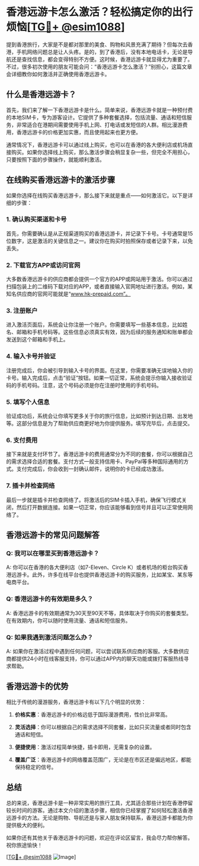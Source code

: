 # 香港远游卡怎么激活？轻松搞定你的出行烦恼[[TG💪+ @esim1088](https://t.me/s/esim1088)]

提到香港旅行，大家是不是都对那里的美食、购物和风景充满了期待？但每次去香港，手机网络问题总是让人头疼。是的，到了香港后，没有本地电话卡，无论是导航还是查找信息，都会变得特别不方便。这时候，香港远游卡就显得尤为重要了。不过，很多初次使用的朋友可能会问：“香港远游卡怎么激活？”别担心，这篇文章会详细教你如何激活并正确使用香港远游卡。

## 什么是香港远游卡？

首先，我们来了解一下香港远游卡是什么。简单来说，香港远游卡就是一种预付费的本地SIM卡，专为游客设计。它提供了多种套餐选择，包括流量、通话和短信服务，非常适合在港期间需要使用手机上网、打电话或发短信的人群。相比漫游费用，香港远游卡的价格更加实惠，而且使用起来也更方便。

通常情况下，香港远游卡可以通过线上购买，也可以在香港的各大便利店或机场直接购买。如果你选择线上购买，那么激活步骤会稍显复杂一些，但完全不用担心，只要按照下面的步骤操作，就能顺利激活。

## 在线购买香港远游卡的激活步骤

如果你选择在线购买香港远游卡，那么接下来就是重点——如何激活它。以下是详细的步骤：

### 1. 确认购买渠道和卡号

首先，你需要确认是从正规渠道购买的香港远游卡，并记录下卡号。卡号通常是15位数字，这是激活的关键信息之一。建议你在购买时拍照保存或者记录下来，以免丢失。

### 2. 下载官方APP或访问官网

大多数香港远游卡的供应商都会提供一个官方的APP或网站用于激活。你可以通过扫描包装上的二维码下载对应的APP，或者直接输入官网地址进行激活。例如，某知名供应商的官网可能就是“www.hk-prepaid.com”。

### 3. 注册账户

进入激活页面后，系统会让你注册一个账户。你需要填写一些基本信息，比如姓名、邮箱和手机号码等。这些信息必须真实有效，因为后续的服务通知和账单都会发送到这个邮箱和手机上。

### 4. 输入卡号并验证

注册完成后，你会被引导到输入卡号的界面。在这里，你需要准确无误地输入你的卡号。输入完成后，点击“验证”按钮。如果一切正常，系统会提示你输入接收验证码的手机号码。注意，这个号码必须是你在注册时使用的手机号码。

### 5. 填写个人信息

验证成功后，系统会让你填写更多关于你的旅行信息，比如预计到达日期、出发地等。这部分信息是为了帮助供应商更好地为你提供服务。填写完毕后，点击提交。

### 6. 支付费用

接下来就是支付环节了。香港远游卡的费用通常分为不同的套餐，你可以根据自己的需求选择合适的套餐。支付方式一般支持信用卡、PayPal等多种国际通用的方式。支付完成后，你会收到一封确认邮件，说明你的卡已经成功激活。

### 7. 插卡并检查网络

最后一步就是插卡并检查网络了。将激活后的SIM卡插入手机，确保飞行模式关闭，然后打开数据连接。如果一切正常，你应该能够看到信号并且可以正常使用网络了。

## 香港远游卡的常见问题解答

### Q: 我可以在哪里买到香港远游卡？

A: 你可以在香港的各大便利店（如7-Eleven、Circle K）或者机场的柜台购买香港远游卡。此外，许多在线平台也提供香港远游卡的购买服务，比如某宝、某东等电商平台。

### Q: 香港远游卡的有效期是多久？

A: 香港远游卡的有效期通常为30天至90天不等，具体取决于你购买的套餐类型。在有效期内，你可以随时使用流量、通话和短信服务。

### Q: 如果我遇到激活问题怎么办？

A: 如果你在激活过程中遇到任何问题，可以尝试联系供应商的客服。大多数供应商都提供24小时在线客服支持，你可以通过APP内的聊天功能或拨打客服热线寻求帮助。

## 香港远游卡的优势

相比于传统的漫游服务，香港远游卡有以下几个明显的优势：

1. **价格实惠**：香港远游卡的价格远低于国际漫游费用，性价比非常高。
   
2. **灵活选择**：你可以根据自己的需求选择不同套餐，比如只买流量或者同时包含通话和短信。

3. **便捷使用**：激活过程简单快捷，插卡即用，无需复杂的设置。

4. **覆盖广泛**：香港远游卡的网络覆盖范围广，无论是在市区还是偏远地区，都能保持稳定的信号。

## 总结

总的来说，香港远游卡是一种非常实用的旅行工具，尤其适合那些计划在香港停留较长时间的游客。通过本文介绍的激活步骤，相信你已经掌握了如何轻松激活香港远游卡的方法。无论是购物、导航还是与家人朋友保持联系，香港远游卡都能为你提供极大的便利。

如果你还有其他关于香港远游卡的问题，欢迎在评论区留言，我会尽力帮你解答。祝你旅途愉快！

[[TG💪+ @esim1088](https://t.me/s/esim1088) ![Image](https://i.postimg.cc/4NQfJmqS/Snipaste-2025-05-13-00-14-12.png)]